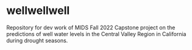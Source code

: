 # wellwellwell
Repository for dev work of MIDS Fall 2022 Capstone project on the predictions of well water levels in the Central Valley Region in California during drought seasons. 
